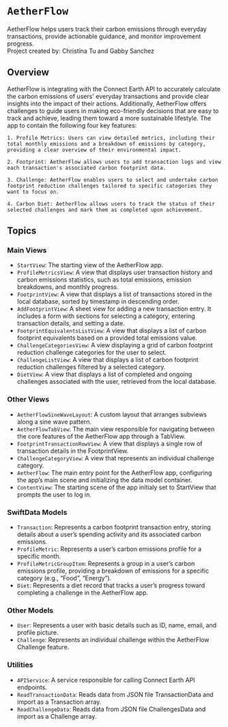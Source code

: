 
# ``AetherFlow``

AetherFlow helps users track their carbon emissions through everyday transactions, provide actionable guidance, and monitor improvement progress.<be>  
Project created by: Christina Tu and Gabby Sanchez

## Overview

AetherFlow is integrating with the Connect Earth API to accurately calculate the carbon emissions of users' everyday transactions and provide clear insights into the impact of their actions. Additionally, AetherFlow offers challenges to guide users in making eco-friendly decisions that are easy to track and achieve, leading them toward a more sustainable lifestyle. The app to contain the following four key features:

    1. Profile Metrics: Users can view detailed metrics, including their total monthly emissions and a breakdown of emissions by category, providing a clear overview of their environmental impact.

    2. Footprint: AetherFlow allows users to add transaction logs and view each transaction's associated carbon footprint data.

    3. Challenge: AetherFlow enables users to select and undertake carbon footprint reduction challenges tailored to specific categories they want to focus on.

    4. Carbon Diet: AetherFlow allows users to track the status of their selected challenges and mark them as completed upon achievement.

## Topics

### Main Views
- ``StartView``: The starting view of the AetherFlow app.
- ``ProfileMetricsView``: A view that displays user transaction history and carbon emissions statistics, such as total emissions, emission breakdowns, and monthly progress.
- ``FootprintView``: A view that displays a list of transactions stored in the local database, sorted by timestamp in descending order.
- ``AddFootprintView``: A sheet view for adding a new transaction entry. It includes a form with sections for selecting a category, entering transaction details, and setting a date.
- ``FootprintEquivalentsListView``: A view that displays a list of carbon footprint equivalents based on a provided total emissions value.
- ``ChallengeCategoriesView``: A view displaying a grid of carbon footprint reduction challenge categories for the user to select.
- ``ChallengeListView``: A view that displays a list of carbon footprint reduction challenges filtered by a selected category.
- ``DietView``: A view that displays a list of completed and ongoing challenges associated with the user, retrieved from the local database.

### Other Views
- ``AetherFlowSineWaveLayout``: A custom layout that arranges subviews along a sine wave pattern.
- ``AetherFlowTabView``: The main view responsible for navigating between the core features of the AetherFlow app through a TabView.
- ``FootprintTransactionRowView``: A view that displays a single row of transaction details in the FootprintView.
- ``ChallengeCategoryView``: A view that represents an individual challenge category.
- ``AetherFlow``: The main entry point for the AetherFlow app, configuring the app’s main scene and initializing the data model container.
- ``ContentView``: The starting scene of the app initialy set to StartView that prompts the user to log in.

### SwiftData Models
- ``Transaction``: Represents a carbon footprint transaction entry, storing details about a user’s spending activity and its associated carbon emissions.
- ``ProfileMetric``: Represents a user’s carbon emissions profile for a specific month.
- ``ProfileMetricGroupItem``: Represents a group in a user’s carbon emissions profile, providing a breakdown of emissions for a specific category (e.g., “Food”, “Energy”).
- ``Diet``: Represents a diet record that tracks a user’s progress toward completing a challenge in the AetherFlow app.

### Other Models
- ``User``: Represents a user with basic details such as ID, name, email, and profile picture.
- ``Challenge``: Represents an individual challenge within the AetherFlow Challenge feature.

### Utilities
- ``APIService``: A service responsible for calling Connect Earth API endpoints.
- ``ReadTransactionData``: Reads data from JSON file TransactionData and import as a Transaction array.
- ``ReadChallengeData``: Reads data from JSON file ChallengesData and import as a Challenge array.
